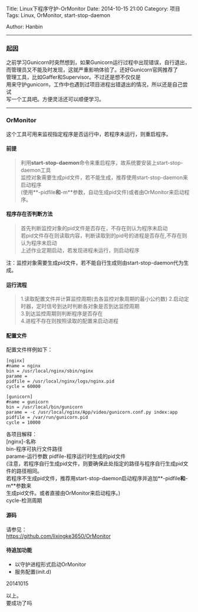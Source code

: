 Title: Linux下程序守护-OrMonitor
Date: 2014-10-15 21:00
Category: 项目
Tags: Linux, OrMonitor, start-stop-daemon
<!-- Slug:  -->
Author: Hanbin
<!-- Summary: 第一篇日志 -->
  
  
----
### 起因  
  
之前学习Gunicorn时突然想到，如果Gunicorn运行过程中出现错误，自行退出，  
而管理员又不能及时发现，这就严重影响体验了。还好Gunicorn官网推荐了  
管理工具，比如Gaffer和Supervisor。不过还是想不仅仅是  
用来守护gunicorn，工作中也遇到过项目进程出错退出的情况，所以还是自己尝试  
写一个工具吧。方便灵活还可以顺便学习。    

----  
### OrMonitor  
  
这个工具可用来监视指定程序是否运行中，若程序未运行，则重启程序。  

#### 前提  
  
> 利用**start-stop-daemon**命令来重启程序，故系统要安装上start-stop-daemon工具  
> 监控对象需要生成pid文件，若不能生成，推荐使用start-stop-daemon来启动程序  
> (使用**-pidfile**和**-m**参数，自动生成pid文件)或者由OrMonitor来启动程序。  
  
#### 程序存在否判断方法  
  
> 首先判断监控对象的pid文件是否存在，不存在则认为程序未启动  
> 若pid文件存在则读取内容，判断读取到的pid号的进程是否存在,不存在则认为程序未启动  
> 上述作业定期启动，若发现进程未运行，则启动程序  
  
注：监控对象需要生成pid文件，若不能自行生成则由start-stop-daemon代为生成。  
  
#### 运行流程  
  
> 1.读取配置文件并计算监控周期(去各监控对象周期的最小公约数) 
> 2.启动定时器，定时信号到达时判断各对象是否到达监控周期  
> 3.到达监控周期则判断程序是否存在  
> 4.进程不存在则按照读取的配置来启动进程  

#### 配置文件  
  
配置文件样例如下：  
  
```
[nginx]
#name = nginx
bin = /usr/local/nginx/sbin/nginx
parame = 
pidfile = /usr/local/nginx/logs/nginx.pid
cycle = 60000

[gunicorn]
#name = gunicorn
bin = /usr/local/bin/gunicorn
parame = -c /usr/local/nginx/App/video/gunicorn.conf.py index:app
pidfile = /var/run/gunicorn.pid
cycle = 10000
```
  
各项目解释：  
[nginx]-名称  
bin-程序可执行文件路径  
parame-运行参数
pidfile-程序运行时生成的pid文件  
(注意，若程序自行生成pid文件，则要确保此处指定的路径与程序自行生成pid文件的路径相同。  
若程序不生成pid文件，推荐用start-stop-daemon启动程序并追加**-pidfile**和**-m**参数来  
生成pid文件。或者直接由OrMonitor来启动程序。)  
cycle-检测周期  


#### 源码

请参见：  
https://github.com/lixingke3650/OrMonitor  

#### 待追加功能  
  
* 以守护进程形式启动OrMonitor  
* 服务配置(init.d)  



20141015  
  
以上。  
要成功了吗   